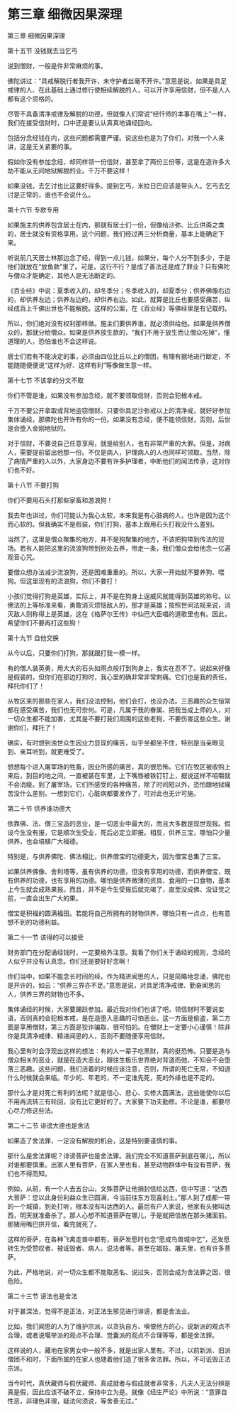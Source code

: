 # 第三章 细微因果深理

第三章 细微因果深理

第十五节 没钱就去当乞丐

说到僧财，一般是件非常麻烦的事。

佛陀讲过：“具戒解脱行者我开许，未守护者丝毫不开许。”意思是说，如果是具足戒律的人、在此基础上通过修行使相续解脱的人，可以开许享用信财，但不是人人都有这个资格的。

尽管不具备清净戒律及解脱的功德，但就像人们常说“经忏师的本事在嘴上”一样，我们在接受信财时，口中还是要认认真真地诵经回向。

包括分念经钱在内，这些问题都需要严谨。说这些也是为了你们，对我一个人来讲，这是无关紧要的事。

假如你没有参加念经，却同样领一份信财，甚至拿了两份三份等，这是在造许多大劫不能从无间地狱解脱的业。千万不要这样！

如果没钱，去乞讨也比这要好得多。提到乞丐，米拉日巴应该是带头人。乞丐去乞讨是正常的，谁也不会说什么。

第十六节 专款专用

如果施主的供养包含居士在内，那就有居士们一份，但像给沙弥、比丘供斋之类的，居士就没有资格享用。这个问题，我们经过再三分析商量，基本上能确定下来。

听说前几天居士林那边念了经，得到一点儿钱，如果分，每个人分不到多少，于是他们就放在“放鱼款”里了。可是，这行不行？是成了善法还是成了罪业？只有佛陀与僧众才能确定，其他人是无法断定的。

《百业经》中说：夏季收入的，却冬季分；冬季收入的，却夏季分；供养佛像右边的，却供养左边；供养左边的，却供养右边。如此，就算是比丘也要感受痛苦，纵经成百上千佛出世也不能解脱。这样的公案，在《百业经》等佛经里是有记载的。

所以，你们绝对没有权利那样做。施主们要供养谁，就必须供给他。如果是供养僧众的，那就分给僧众。如果是供养放生款的，“我们不用于放生而让僧众吃掉”，懂道理的人，恐怕谁也不会这样说。

居士们若有不能决定的事，必须由四位比丘以上的僧团，有理有据地进行断定，不能随随便便说“这样为好、这样有利”等像做生意一样。

第十七节 不该拿的分文不取

你们不管是谁，如果没有参加念经，就不要领取信财，否则会犯根本戒。

千万不要公开拿取或背地盗窃僧财。只要你具足沙弥戒以上的清净戒，就好好参加集体诵经，那佛陀也开许有你的一份。如果没有念经，便不能领信财，否则，后世是会堕入金刚地狱的。

对于信财，不要说自己任意享用，就是给别人，也有非常严重的大罪。但是，对病人，需要提前留出他那一份。不仅是病人，护理病人的人也同样可领取。当然，除了病情严重的人以外，大家身边不要有许多护理者，中断他们的闻法传承，这对你们也不好。

第十八节 不要打狗

你们不要用石头打那些家畜和游浪狗！

我去年也讲过，你们可能认为我心太软，本来我是有心脏病的人，也许是因为这个而心软的。但我确实不是假装，你们打狗，基本上跟用石头打我没什么差别。

当然了，这里是僧众聚集的地方，并不是狗聚集的地方，不该把狗带到传法的现场。若有人能把这里的流浪狗带到别处去养，带走一条，我们僧众会给他念一亿遍观音心咒。

要僧众想办法减少流浪狗，还是困难重重的。所以，大家一开始就不要养狗、喂狗。但这里现有的流浪狗，你们不要打！

小孩们觉得打狗是英雄，实际上，并不是在狗身上逞威风就能得到英雄的称号。以佛法的上等标准来看，勇敢消灭烦恼敌人的，那才是英雄；按照世间法规来说，消灭敌人则称得上是英雄，这在《格萨尔王传》中仙巴大臣唱的道歌里也有。因此，希望你们不要再打这些狗！

第十九节 自他交换

从今以后，只要你们打狗，那就跟打我一模一样。

有的僧人装英勇，用大大的石头如雨点般打到狗身上，我实在忍不了。说起来好像是假装的，但你们在那边打狗时，我心里的确非常非常刺痛。它们也是我的责任，拜托你们了！

从牧区来的那些在家人，我们没法控制，他们会打，也没办法。三恶趣的众生恒常都在感受痛苦，我们也无可奈何。可是，凡属于我的眷属、把我当成上师的人，对一切众生都不能加害，尤其是不要打我们周围的这些老狗，不要伤害这些众生。谢谢你们，拜托了！

确实，有时想到浊世众生因业力显现的痛苦，似乎坐都坐不住，特别是当亲眼见到、亲耳听到，就更难受了。

想想每个进入屠宰场的牲畜，因业所感的痛苦，真的很恐怖。它们在牧区被收购上来后，到目的地之间，一直被装在车里，上下嘴唇被铁钉钉上，据说这样不咀嚼就不会消瘦。到了屠宰场，它们所感受的各种痛苦，除了时间短以外，恐怕跟地狱痛苦没什么差别。一想到它们，心脏病都要发作了，可对此也无计可施。

第二十节 供养谁功德大

依靠佛、法、僧三宝造的恶业，是一切恶业中最大的，而且大多数是现世现报。假设今生没有报，它是顺次生受业，死后必定立即报。相反，供养三宝，哪怕只少量供养，也会培植广大福德。

特别是，与供养佛陀、佛法相比，供养僧宝的功德更大，因为僧宝总集了三宝。

如果供养佛像、舍利塔等，虽有供养的功德，但没有享用的功德，而供养僧宝，既有供养的功德，也有享用的功德。哪怕是供养微薄的资具、食用的一口食物，基本上今生就会成熟果报。而且，并不是今生受报后就完竭了，直至没成佛、没证觉之前，一直会出生广大的果。

僧宝是积福的圆满福田。若能将自己所拥有的财物供养，哪怕只有一点点，也有意想不到的功德利益。

第二十一节 该得的可以接受

财务部门在分配诵经钱时，一定要格外注意。我看了你们关于诵经的规则，念经的人似乎并没有认真念。你们还是要好好念啊！

你们当中，如果不能念长时间的经，作为精进闻思的人，只是简略地念诵，佛陀也是开许的，如云：“供养三界亦不足。”意思是说，对具足清净戒律、勤奋闻思的人，供养三界的财物也不多。

集体诵经的时候，大家要踊跃参加。最近我对你们也讲了吧，领信财时不要说妄语，否则真的会犯根本戒，是在造堕入恶趣的可怕恶业。这一方面是偷盗，第二方面是享用僧财，第三方面是狡诈骗取，很可怕的。在僧财上一定要小心谨慎！除非你是具清净戒律、精进闻思的人，否则不要随便享用信财。

我心里有时会浮现出这样的想法：有的人一辈子吃黑财，真的挺恐怖。只要是造与僧众相关的恶业，就是在造大恶业，跟往生极乐世界绝对背道而弛，不知会不会堕落三恶趣。这些问题，我们活着的时候应该注意，否则，所谓的死亡无常，不知道什么时候就会来临。年少的、年老的，不一定谁先死，死的外缘也是不定的。

那什么才是对死亡有利的法呢？就是信心、悲心、实修大圆满法，这些能使你以后不用再流转三有轮回，没有比它更好的了。大家要下功夫勤修。不论是谁，都要尽心尽力修这些法。

第二十二节 诽谤大德也是舍法

如果造了舍法罪，一定没有解脱的机会，这是特别要谨慎的事。

那什么是舍法罪呢？诽谤菩萨也是舍法罪。我们完全不知道菩萨到底在哪儿，所以对谁都要慎重。出家人里有菩萨，在家人里也有，甚至动物群体中有没有菩萨，我们也不得而知。

例如，从前，有一个人去五台山，文殊菩萨让他捎封信给达西，信中写道：“达西大菩萨：您以此身份利益众生已圆满，今当前往东方现喜刹土。”那人到了成都一带的一个城镇，到处打听，根本没有叫达西的人。最后有户人家说，他家有头猪叫达西，明天就准备杀了。那人心想不知道菩萨在哪儿，于是就把信放在那头猪面前。那猪用嘴巴拱开信，看完就死了。

这样的菩萨，在各种飞禽走兽中都有，菩萨发愿时也念“愿成鸟兽城中乞”，还发愿转生为受赞叹者、被诋毁者、病人、说法者等。甚至在娼妓、屠夫里，也有许多菩萨。

为此，严格地说，对一切众生都不能取恶名、说过失，否则会成为舍法罪之因，很危险。

第二十三节 谤法也是舍法

对于甚深法，觉得不是正法，对正法生邪见进行诽谤，都是舍法业。

比如，我们闻思的人为了维护宗派，以贪执自方、嗔恨他方的心，说新派的观点不合理，或者说噶举派的观点不合理、觉囊派的观点不合理等等，都是舍法罪。

这样说的人，藏地在家男女中一般不多，就是出家人里有。不过，以前新派、旧派僧团不和时，下面所属的在家人也随着他们造了很多舍法罪。所以，不可诋毁正法宗派。

当今时代，真伏藏师与假伏藏师、真成就者与假成就者非常多，凡夫人无法分辨是真是假，因此应该不破不立，保持中立为是。就像《经庄严论》中所说：“意罪自性恶，非理色非理，疑法何须说，等舍善无过。”


